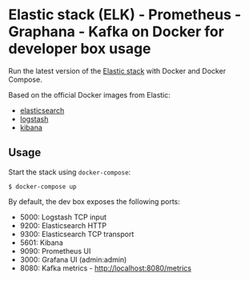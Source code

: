 # Elastic stack (ELK) - Prometheus - Graphana - Kafka on Docker for developer box usage

Run the latest version of the [Elastic stack](https://www.elastic.co/elk-stack) with Docker and Docker Compose.

Based on the official Docker images from Elastic:

* [elasticsearch](https://github.com/elastic/elasticsearch-docker)
* [logstash](https://github.com/elastic/logstash-docker)
* [kibana](https://github.com/elastic/kibana-docker)

## Usage

Start the stack using `docker-compose`:

```console
$ docker-compose up
```

By default, the dev box exposes the following ports:

* 5000: Logstash TCP input
* 9200: Elasticsearch HTTP
* 9300: Elasticsearch TCP transport
* 5601: Kibana
* 9090: Prometheus UI
* 3000: Grafana UI (admin:admin)
* 8080: Kafka metrics - <http://localhost:8080/metrics>
